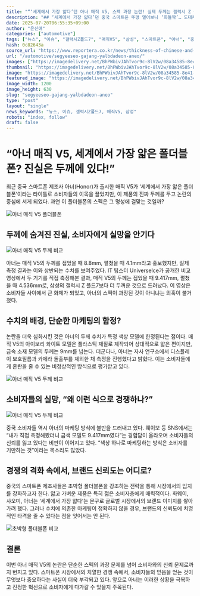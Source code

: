 ```yaml
---
title: "“‘세계에서 가장 얇다’던 아너 매직 V5, 스펙 과장 논란! 실제 두께는 갤럭시 Z 폴드7보다 더 두꺼워?”"
description: "## ‘세계에서 가장 얇다’던 중국 스마트폰 뚜껑 열어보니 ‘화들짝’… 도대체 무슨 일이? ..."
date: 2025-07-20T06:55:35+09:00
author: "윤신애"
categories: ["automotive"]
tags: ["뉴스", "이슈", "갤럭시Z폴드7", "매직V5", "삼성", "스마트폰", "아너", "중국", "폴더블폰", "스펙논란", "IT팁스터"]
hash: 0c82643a
source_url: "https://www.reportera.co.kr/news/thickness-of-chinese-and-samsung-smartphones/"
url: "/automotive/segyeeseo-gajang-yalbdadeon-aneo/"
images: ["https://imagedelivery.net/BhPWbivJAhTvor9c-8lV2w/08a34585-8e41-4093-fa98-d8573f9bc900/public", "https://imagedelivery.net/BhPWbivJAhTvor9c-8lV2w/d6873c76-16e2-4d9f-1e97-e1acecda1200/public", "https://imagedelivery.net/BhPWbivJAhTvor9c-8lV2w/561d91aa-3fa6-4f3e-cc35-48cae4c48b00/public", "https://imagedelivery.net/BhPWbivJAhTvor9c-8lV2w/e9a5af8b-ae92-437f-7628-941ce3e5a800/public", "https://imagedelivery.net/BhPWbivJAhTvor9c-8lV2w/7996fef6-3a9e-4af0-9849-b30e0aca6c00/public"]
thumbnail: "https://imagedelivery.net/BhPWbivJAhTvor9c-8lV2w/08a34585-8e41-4093-fa98-d8573f9bc900/public"
image: "https://imagedelivery.net/BhPWbivJAhTvor9c-8lV2w/08a34585-8e41-4093-fa98-d8573f9bc900/public"
featured_image: "https://imagedelivery.net/BhPWbivJAhTvor9c-8lV2w/08a34585-8e41-4093-fa98-d8573f9bc900/public"
image_width: 1200
image_height: 630
slug: "segyeeseo-gajang-yalbdadeon-aneo"
type: "post"
layout: "single"
news_keywords: "뉴스, 이슈, 갤럭시Z폴드7, 매직V5, 삼성"
robots: "index, follow"
draft: false
---
```


# “아너 매직 V5, 세계에서 가장 얇은 폴더블폰? 진실은 두께에 있다!”

최근 중국 스마트폰 제조사 아너(Honor)가 출시한 매직 V5가 ‘세계에서 가장 얇은 폴더블폰’이라는 타이틀로 소비자들의 이목을 끌었지만, 이 제품의 진짜 두께를 두고 논란의 중심에 서게 되었다. 과연 이 폴더블폰의 스펙은 그 명성에 걸맞는 것일까?


![아너 매직 V5 폴더블폰](https://imagedelivery.net/BhPWbivJAhTvor9c-8lV2w/08a34585-8e41-4093-fa98-d8573f9bc900/public)


## 두께에 숨겨진 진실, 소비자에게 실망을 안기다


![아너 매직 V5 두께 비교](https://imagedelivery.net/BhPWbivJAhTvor9c-8lV2w/561d91aa-3fa6-4f3e-cc35-48cae4c48b00/public)


아너는 매직 V5의 두께를 접었을 때 8.8mm, 펼쳤을 때 4.1mm라고 홍보했지만, 실제 측정 결과는 이와 상반되는 수치를 보여주었다. IT 팁스터 UniverseIce가 공개한 비교 영상에서 두 기기를 직접 측정해본 결과, 매직 V5의 두께는 접었을 때 9.417mm, 펼쳤을 때 4.536mm로, 삼성의 갤럭시 Z 폴드7보다 더 두꺼운 것으로 드러났다. 이 영상은 소비자들 사이에서 큰 화제가 되었고, 아너의 스펙이 과장된 것이 아니냐는 의혹이 불거졌다.

## 수치의 배경, 단순한 마케팅의 함정?

논란을 더욱 심화시킨 것은 아너의 두께 수치가 특정 색상 모델에 한정된다는 점이다. 매직 V5의 아이보리 화이트 모델은 플라스틱 재질로 제작되어 상대적으로 얇은 편이지만, 금속 소재 모델의 두께는 9mm를 넘는다. 더군다나, 아너는 자사 연구소에서 디스플레이 보호필름과 카메라 돌출부를 제외한 채 측정을 진행했다고 밝혔다. 이는 소비자들에게 혼란을 줄 수 있는 비정상적인 방식으로 평가받고 있다.


![아너 매직 V5 두께 비교](https://imagedelivery.net/BhPWbivJAhTvor9c-8lV2w/7996fef6-3a9e-4af0-9849-b30e0aca6c00/public)


## 소비자들의 실망, “왜 이런 식으로 경쟁하나?”


![아너 매직 V5 두께 비교](https://imagedelivery.net/BhPWbivJAhTvor9c-8lV2w/d6873c76-16e2-4d9f-1e97-e1acecda1200/public)


중국 소비자들 역시 아너의 마케팅 방식에 불만을 드러내고 있다. 웨이보 등 SNS에서는 “내가 직접 측정해봤더니 금색 모델도 9.417mm였다”는 경험담이 올라오며 소비자들의 신뢰를 잃고 있다는 비판이 이어지고 있다. “색상 하나로 마케팅하는 방식은 소비자를 기만하는 것”이라는 목소리도 많았다.

## 경쟁의 격화 속에서, 브랜드 신뢰도는 어디로?

중국의 스마트폰 제조사들은 초박형 폴더블폰을 강조하는 전략을 통해 시장에서의 입지를 강화하고자 한다. 얇고 가벼운 제품은 특히 젊은 소비자층에게 매력적이다. 화웨이, 샤오미, 아너는 ‘세계에서 가장 얇다’는 문구로 글로벌 시장에서의 브랜드 이미지를 쌓아가려 했다. 그러나 수치에 의존한 마케팅이 정확하지 않을 경우, 브랜드의 신뢰도에 치명적인 타격을 줄 수 있다는 점을 잊어서는 안 된다.


![초박형 폴더블폰 비교](https://imagedelivery.net/BhPWbivJAhTvor9c-8lV2w/e9a5af8b-ae92-437f-7628-941ce3e5a800/public)


## 결론

이번 아너 매직 V5의 논란은 단순한 스펙의 과장 문제를 넘어 소비자와의 신뢰 문제로까지 번지고 있다. 스마트폰 시장에서의 치열한 경쟁 속에서, 소비자들의 믿음을 얻는 것이 무엇보다 중요하다는 사실이 더욱 부각되고 있다. 앞으로 아너는 이러한 상황을 극복하고 진정한 혁신으로 소비자에게 다가갈 수 있을지 주목된다.
